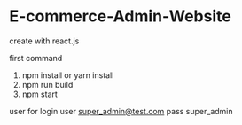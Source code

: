 # E-commerce-Admin-Website
create with react.js

first command
1. npm install or yarn install
2. npm run build
3. npm start

user for login
user super_admin@test.com
pass super_admin